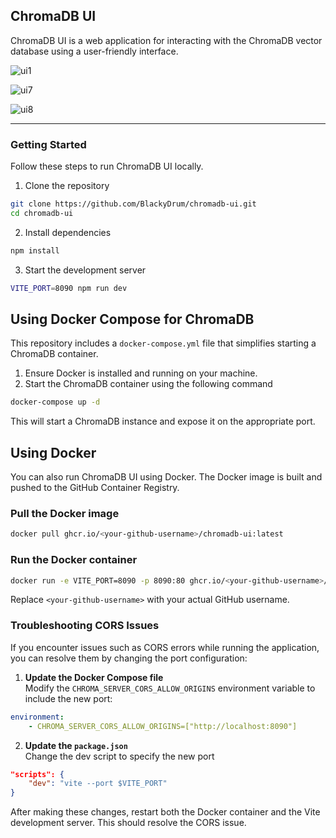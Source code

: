 ## ChromaDB UI

<p>
  ChromaDB UI is a web application for interacting with the ChromaDB vector database using a user-friendly interface.
</p>

![ui1](https://github.com/user-attachments/assets/242fa52a-7c0c-4f94-9e79-c3630db577f1)

![ui7](https://github.com/user-attachments/assets/7ff34407-40e7-41f9-bec5-56fc1989c4ac)

![ui8](https://github.com/user-attachments/assets/9f4884b9-ad2b-4c87-a2f4-8f16993adb9c)

---

### Getting Started
Follow these steps to run ChromaDB UI locally.

1. Clone the repository
```sh
git clone https://github.com/BlackyDrum/chromadb-ui.git
cd chromadb-ui
```

2. Install dependencies
```sh
npm install
```

3. Start the development server
```sh
VITE_PORT=8090 npm run dev
```

## Using Docker Compose for ChromaDB
This repository includes a `docker-compose.yml` file that simplifies starting a ChromaDB container.

1. Ensure Docker is installed and running on your machine.
2. Start the ChromaDB container using the following command
```sh
docker-compose up -d
```
This will start a ChromaDB instance and expose it on the appropriate port.

## Using Docker

You can also run ChromaDB UI using Docker. The Docker image is built and pushed to the GitHub Container Registry.

### Pull the Docker image

```sh
docker pull ghcr.io/<your-github-username>/chromadb-ui:latest
```

### Run the Docker container

```sh
docker run -e VITE_PORT=8090 -p 8090:80 ghcr.io/<your-github-username>/chromadb-ui:latest
```

Replace `<your-github-username>` with your actual GitHub username.

### Troubleshooting CORS Issues
If you encounter issues such as CORS errors while running the application, you can resolve them by changing the port configuration:

1. **Update the Docker Compose file** <br>
Modify the `CHROMA_SERVER_CORS_ALLOW_ORIGINS` environment variable to include the new port:
```yml
environment:
    - CHROMA_SERVER_CORS_ALLOW_ORIGINS=["http://localhost:8090"]
```

2. **Update the `package.json`** <br>
Change the dev script to specify the new port
```json
"scripts": {
    "dev": "vite --port $VITE_PORT"
}
```

After making these changes, restart both the Docker container and the Vite development server. This should resolve the CORS issue.

